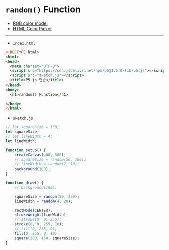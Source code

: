 # `random()` Function

- [RGB color model](https://en.wikipedia.org/wiki/RGB_color_model)
- [HTML Color Picker](https://www.w3schools.com/colors/colors_picker.asp)

---

- `index.html`

```html
<!DOCTYPE html>
<html>
<head>
  <meta charset="UTF-8">
  <script src="https://cdn.jsdelivr.net/npm/p5@1.5.0/lib/p5.js"></script>
  <script src="sketch.js"></script>
  <title>P5.js 연습</title>
</head>
<body>
  <h1>random() Function</h1>
  
</body>
</html>
```


- `sketch.js`

```javascript
// let squareSize = 150;
let squareSize;
// let lineWidth = 4;
let lineWidth;

function setup() {
    createCanvas(400, 300);
    // squareSize = random(50, 100);
    // lineWidth = random(2, 10);
    background(100);
}

function draw() {
    // background(100);

    squareSize = random(50, 250);
    lineWidth = random(4, 28);

    rectMode(CENTER);
    strokeWeight(lineWidth);
    // stroke(0, 0, 255);
    stroke(0, 0, 255, 10);
    // fill(0, 255, 0);
    fill(0, 255, 0, 10);
    square(200, 150, squareSize);
}
```

